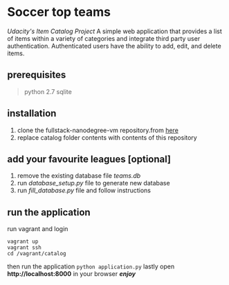 # Soccer top teams
_Udacity's Item Catalog Project_
A simple web application that provides a list of items within a variety of categories and integrate third party user authentication. Authenticated users have the ability to add, edit, and delete items.

## prerequisites
> python 2.7
> sqlite
 ## installation
 1. clone the fullstack-nanodegree-vm repository.from [here](https://github.com/udacity/fullstack-nanodegree-vm)
 2. replace catalog folder contents with contents of this repository
 
 ## add your favourite leagues [optional]
 1. remove the existing database file *teams.db*
 2. run *database_setup.py* file to generate new database
 3. run *fill_database.py* file and follow instructions
 
 
 ## run the application
 run vagrant and login 
 ```
 vagrant up
 vagrant ssh
 cd /vagrant/catalog
 ```
 then run the application
 `python application.py`
 lastly open **http://localhost:8000** in your browser
 **_enjoy_**